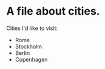 A file about cities.
======================
Cities I'd like to visit:
* Rome
* Stockholm
* Berlin
* Copenhagen
